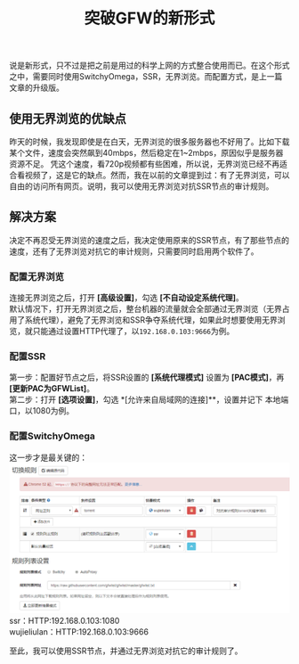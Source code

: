 ﻿---
title: 突破GFW的新形式
layout: post
category: [技术, 科学上网]
---

说是新形式，只不过是把之前是用过的科学上网的方式整合使用而已。在这个形式之中，需要同时使用SwitchyOmega，SSR，无界浏览。而配置方式，是上一篇文章的升级版。

## 使用无界浏览的优缺点
昨天的时候，我发现即使是在白天，无界浏览的很多服务器也不好用了。比如下载某个文件，速度会突然飙到40mbps，然后稳定在1~2mbps，原因似乎是服务器资源不足。
凭这个速度，看720p视频都有些困难，所以说，无界浏览已经不再适合看视频了，这是它的缺点。然而，我在以前的文章提到过：有了无界浏览，可以自由的访问所有网页。说明，我可以使用无界浏览对抗SSR节点的审计规则。

## 解决方案
决定不再忍受无界浏览的速度之后，我决定使用原来的SSR节点，有了那些节点的速度，还有了无界浏览对抗它的审计规则，只需要同时启用两个软件了。

### 配置无界浏览
连接无界浏览之后，打开 **[高级设置]**，勾选 **[不自动设定系统代理]**。  
默认情况下，打开无界浏览之后，整台机器的流量就会全部通过无界浏览（无界占用了系统代理），避免了无界浏览和SSR争夺系统代理，如果此时想要使用无界浏览，就只能通过设置HTTP代理了，以```192.168.0.103:9666```为例。

### 配置SSR
第一步：配置好节点之后，将SSR设置的 **[系统代理模式]** 设置为 **[PAC模式]**，再 **[更新PAC为GFWList]**。  
第二步：打开 **[选项设置]**，勾选 *[允许来自局域网的连接]**，设置并记下 本地端口，以1080为例。

### 配置SwitchyOmega
这一步才是最关键的：
![SwitchyOmega](/files/img/switchyomega2.png)
ssr：HTTP:192.168.0.103:1080  
wujieliulan：HTTP:192.168.0.103:9666

至此，我可以使用SSR节点，并通过无界浏览对抗它的审计规则了。




